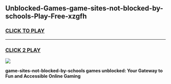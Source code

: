 
## Unblocked-Games-game-sites-not-blocked-by-schools-Play-Free-xzgfh
<h3>
<a href="https://premium76.site?title=game-sites-not-blocked-by-schools&ref=18A1">CLICK TO PLAY</a></h3>
<hr>

<h3>
<a href="https://premium76.site?title=game-sites-not-blocked-by-schools&ref=18A1">CLICK 2 PLAY</a>
  
</h3>

<a href="https://premium76.site?title=game-sites-not-blocked-by-schools&ref=18A1"><img src="https://clearcache.store/games.png"></a>


**game-sites-not-blocked-by-schools games unblocked: Your Gateway to Fun and Accessible Online Gaming**
